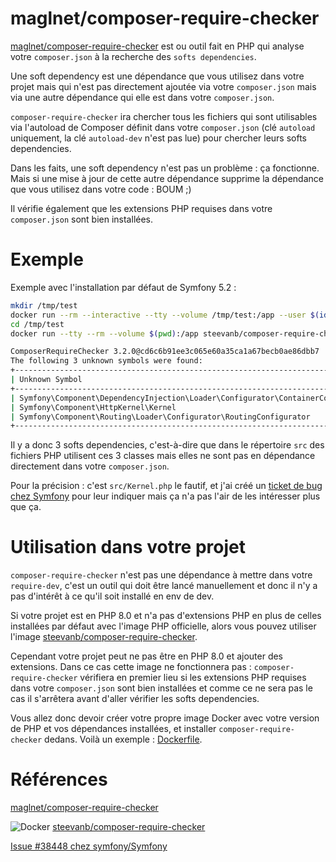 # maglnet/composer-require-checker

[maglnet/composer-require-checker](https://github.com/maglnet/ComposerRequireChecker) est ou outil fait en PHP qui analyse votre `composer.json` à la recherche des `softs dependencies`.

Une soft dependency est une dépendance que vous utilisez dans votre projet mais qui n'est pas directement ajoutée via votre `composer.json` mais via une autre dépendance qui elle est dans votre `composer.json`.

`composer-require-checker` ira chercher tous les fichiers qui sont utilisables via l'autoload de Composer définit dans votre `composer.json` (clé `autoload` uniquement, la clé `autoload-dev` n'est pas lue) pour chercher leurs softs dependencies.

Dans les faits, une soft dependency n'est pas un problème : ça fonctionne. Mais si une mise à jour de cette autre dépendance supprime la dépendance que vous utilisez dans votre code : BOUM ;)

Il vérifie également que les extensions PHP requises dans votre `composer.json` sont bien installées.

# Exemple

Exemple avec l'installation par défaut de Symfony 5.2 :

```bash
mkdir /tmp/test
docker run --rm --interactive --tty --volume /tmp/test:/app --user $(id -u):$(id -g) composer:2.0 composer create-project symfony/skeleton /app
cd /tmp/test
docker run --tty --rm --volume $(pwd):/app steevanb/composer-require-checker:3.2.0
```

```bash
ComposerRequireChecker 3.2.0@cd6c6b91ee3c065e60a35ca1a67becb0ae86dbb7
The following 3 unknown symbols were found:
+---------------------------------------------------------------------------------+--------------------+
| Unknown Symbol                                                                  | Guessed Dependency |
+---------------------------------------------------------------------------------+--------------------+
| Symfony\Component\DependencyInjection\Loader\Configurator\ContainerConfigurator |                    |
| Symfony\Component\HttpKernel\Kernel                                             |                    |
| Symfony\Component\Routing\Loader\Configurator\RoutingConfigurator               |                    |
+---------------------------------------------------------------------------------+--------------------+
```

Il y a donc 3 softs dependencies, c'est-à-dire que dans le répertoire `src` 
des fichiers PHP utilisent ces 3 classes mais elles ne sont pas en dépendance directement dans votre `composer.json`.

Pour la précision : c'est `src/Kernel.php` le fautif,
et j'ai créé un [ticket de bug chez Symfony](https://github.com/symfony/symfony/issues/38448) pour leur indiquer mais ça n'a pas l'air de les intéresser plus que ça.

# Utilisation dans votre projet

`composer-require-checker` n'est pas une dépendance à mettre dans votre `require-dev`,
c'est un outil qui doit être lancé manuellement et donc il n'y a pas d'intérêt à ce qu'il soit installé en env de dev.

Si votre projet est en PHP 8.0 et n'a pas d'extensions PHP en  plus de celles installées par défaut avec l'image PHP officielle, 
alors vous pouvez utiliser l'image [steevanb/composer-require-checker](https://hub.docker.com/r/steevanb/composer-require-checker).

Cependant votre projet peut ne pas être en PHP 8.0 et ajouter des extensions.
Dans ce cas cette image ne fonctionnera pas : `composer-require-checker` vérifiera en premier lieu si les extensions PHP requises 
dans votre `composer.json` sont bien installées et comme ce ne sera pas le cas il s'arrêtera avant d'aller vérifier les softs dependencies.

Vous allez donc devoir créer votre propre image Docker avec votre version de PHP et vos dépendances installées, et installer `composer-require-checker` dedans.
Voilà un exemple : [Dockerfile](https://github.com/steevanb/docker-composer-require-checker/blob/master/docker/Dockerfile).

# Références

[maglnet/composer-require-checker](https://github.com/maglnet/ComposerRequireChecker)

![Docker](/images/icons/docker.png) [steevanb/composer-require-checker](https://hub.docker.com/r/steevanb/composer-require-checker)

[Issue #38448 chez symfony/Symfony](https://github.com/symfony/symfony/issues/38448)
